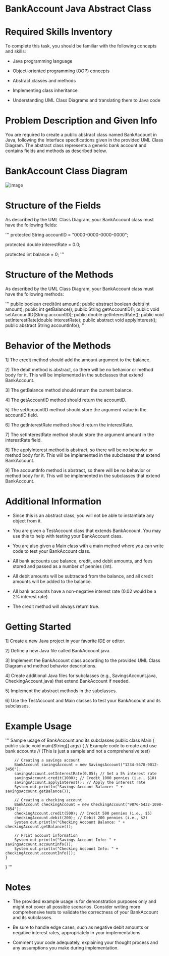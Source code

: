 # BankAccount Java Abstract Class

# Required Skills Inventory
To complete this task, you should be familiar with the following concepts and skills:

 * Java programming language

 * Object-oriented programming (OOP) concepts

 * Abstract classes and methods

 * Implementing class inheritance

 * Understanding UML Class Diagrams and translating them to Java code

# Problem Description and Given Info
You are required to create a public abstract class named BankAccount in Java, following the Interface specifications given in the provided UML Class Diagram. The abstract class represents a generic bank account and contains fields and methods as described below.

# BankAccount Class Diagram

![image](https://github.com/user-attachments/assets/91bb2d99-c923-4a08-93f9-812e9b94563b)


# Structure of the Fields
As described by the UML Class Diagram, your BankAccount class must have the following fields:

''' protected String accountID = "0000-0000-0000-0000";

protected double interestRate = 0.0;

protected int balance = 0; '''

# Structure of the Methods
As described by the UML Class Diagram, your BankAccount class must have the following methods:

''' public boolean credit(int amount);
public abstract boolean debit(int amount);
public int getBalance();
public String getAccountID();
public void setAccountID(String accountID);
public double getInterestRate();
public void setInterestRate(double interestRate);
public abstract void applyInterest();
public abstract String accountInfo(); '''

# Behavior of the Methods
1] The credit method should add the amount argument to the balance.

2] The debit method is abstract, so there will be no behavior or method body for it. This will be implemented in the subclasses that extend BankAccount.

3] The getBalance method should return the current balance.

4] The getAccountID method should return the accountID.

5] The setAccountID method should store the argument value in the accountID field.

6] The getInterestRate method should return the interestRate.

7] The setInterestRate method should store the argument amount in the interestRate field.

8] The applyInterest method is abstract, so there will be no behavior or method body for it. This will be implemented in the subclasses that extend BankAccount.

9] The accountInfo method is abstract, so there will be no behavior or method body for it. This will be implemented in the subclasses that extend BankAccount.

# Additional Information
* Since this is an abstract class, you will not be able to instantiate any object from it.

* You are given a TestAccount class that extends BankAccount. You may use this to help with testing your BankAccount class.

* You are also given a Main class with a main method where you can write code to test your BankAccount class.

* All bank accounts use balance, credit, and debit amounts, and fees stored and passed as a number of pennies (int).

* All debit amounts will be subtracted from the balance, and all credit amounts will be added to the balance.

* All bank accounts have a non-negative interest rate (0.02 would be a 2% interest rate).

* The credit method will always return true.

# Getting Started
1] Create a new Java project in your favorite IDE or editor.

2] Define a new Java file called BankAccount.java.

3] Implement the BankAccount class according to the provided UML Class Diagram and method behavior descriptions.

4] Create additional Java files for subclasses (e.g., SavingsAccount.java, CheckingAccount.java) that extend BankAccount if needed.

5] Implement the abstract methods in the subclasses.

6] Use the TestAccount and Main classes to test your BankAccount and its subclasses.

# Example Usage 

''' Sample usage of BankAccount and its subclasses
public class Main {
    public static void main(String[] args) {
        // Example code to create and use bank accounts
        // (This is just a sample and not a comprehensive test)

        // Creating a savings account
        BankAccount savingsAccount = new SavingsAccount("1234-5678-9012-3456");
        savingsAccount.setInterestRate(0.05); // Set a 5% interest rate
        savingsAccount.credit(1000); // Credit 1000 pennies (i.e., $10)
        savingsAccount.applyInterest(); // Apply the interest rate
        System.out.println("Savings Account Balance: " + savingsAccount.getBalance());

        // Creating a checking account
        BankAccount checkingAccount = new CheckingAccount("9876-5432-1098-7654");
        checkingAccount.credit(500); // Credit 500 pennies (i.e., $5)
        checkingAccount.debit(200); // Debit 200 pennies (i.e., $2)
        System.out.println("Checking Account Balance: " + checkingAccount.getBalance());

        // Print account information
        System.out.println("Savings Account Info: " + savingsAccount.accountInfo());
        System.out.println("Checking Account Info: " + checkingAccount.accountInfo());
    }
} '''

# Notes
* The provided example usage is for demonstration purposes only and might not cover all possible scenarios. Consider writing more comprehensive tests to validate the correctness of your BankAccount and its subclasses.

* Be sure to handle edge cases, such as negative debit amounts or negative interest rates, appropriately in your implementations.

* Comment your code adequately, explaining your thought process and any assumptions you make during implementation.





 
